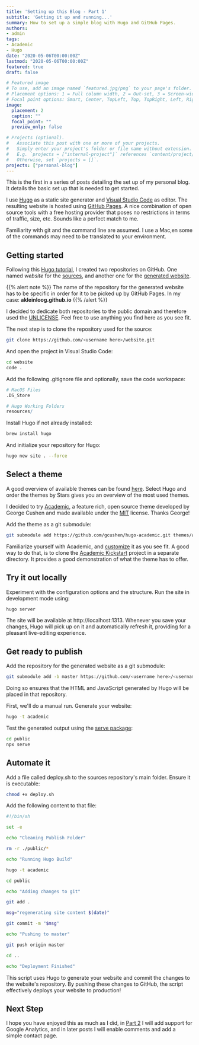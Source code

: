 ```yaml
---
title: 'Setting up this Blog - Part 1'
subtitle: 'Getting it up and running...'
summary: How to set up a simple blog with Hugo and GitHub Pages.
authors:
- admin
tags:
- Academic
- Hugo
date: "2020-05-06T00:00:00Z"
lastmod: "2020-05-06T00:00:00Z"
featured: true
draft: false

# Featured image
# To use, add an image named `featured.jpg/png` to your page's folder.
# Placement options: 1 = Full column width, 2 = Out-set, 3 = Screen-width
# Focal point options: Smart, Center, TopLeft, Top, TopRight, Left, Right, BottomLeft, Bottom, BottomRight
image:
  placement: 2
  caption: ""
  focal_point: ""
  preview_only: false

# Projects (optional).
#   Associate this post with one or more of your projects.
#   Simply enter your project's folder or file name without extension.
#   E.g. `projects = ["internal-project"]` references `content/project/deep-learning/index.md`.
#   Otherwise, set `projects = []`.
projects: ["personal-blog"]
---
```


This is the first in a series of posts detailing the set up of my personal blog. It details the basic set up that is needed to get started.

I use [Hugo](https://gohugo.io) as a static site generator and [Visual Studio Code](https://code.visualstudio.com) as editor. The resulting website is hosted using [GitHub Pages](https://pages.github.com/). A nice combination of open source tools with a free hosting provider that poses no restrictions in terms of traffic, size, etc.
Sounds like a perfect match to me.

Familiarity with git and the command line are assumed. I use a Mac,en some of the commands may need to be translated to your environment.

## Getting started

Following this [Hugo tutorial](https://gohugo.io/hosting-and-deployment/hosting-on-github/), I created two repositories on GitHub. 
One named _website_ for the [sources](https://github.com/akleinloog/website), and another one for the [generated website](https://github.com/akleinloog/akleinloog.github.io).

{{% alert note %}}
The name of the repository for the generated website has to be specific in order for it to be picked up by GitHub Pages.
In my case: **akleinloog.github.io**
{{% /alert %}}

I decided to dedicate both repositories to the public domain and therefore used the [UNLICENSE](https://choosealicense.com/licenses/unlicense/).
Feel free to use anything you find here as you see fit.

The next step is to clone the repository used for the source:
```bash
git clone https://github.com/<username here>/website.git
```
And open the project in Visual Studio Code:
```bash
cd website
code .
```

Add the following .gitignore file and optionally, save the code workspace:
```r
# MacOS Files
.DS_Store

# Hugo Working Folders
resources/
```

Install Hugo if not already installed:
```bash
brew install hugo
```

And initialize your repository for Hugo:
```bash
hugo new site . --force
```

## Select a theme

A good overview of available themes can be found [here](https://jamstackthemes.dev).
Select Hugo and order the themes by Stars gives you an overview of the most used themes.

I decided to try [Academic](https://sourcethemes.com/academic/), a feature rich, open source theme developed by George Cushen and made available under the [MIT](https://choosealicense.com/licenses/mit/) license. Thanks George!

Add the theme as a git submodule:
```bash
git submodule add https://github.com/gcushen/hugo-academic.git themes/academic
```

Familiarize yourself with Academic, and [customize](https://sourcethemes.com/academic/docs/customization/) it as you see fit.
A good way to do that, is to clone the [Academic Kickstart](https://github.com/sourcethemes/academic-kickstart) project in a separate directory.
It provides a good demonstration of what the theme has to offer.


## Try it out locally

Experiment with the configuration options and the structure. Run the site in development mode using:
```bash
hugo server
``` 
The site will be available at http://localhost:1313.
Whenever you save your changes, Hugo will pick up on it and automatically refresh it, providing for a pleasant live-editing experience.


## Get ready to publish

Add the repository for the generated website as a git submodule:
```bash
git submodule add -b master https://github.com/<username here>/<username here>.github.io.git public
```

Doing so ensures that the HTML and JavaScript generated by Hugo will be placed in that repository.

First, we'll do a manual run. Generate your website:
```bash
hugo -t academic
```

Test the generated output using the [serve package](https://www.npmjs.com/package/serve):
```bash
cd public 
npx serve
```

## Automate it

Add a file called deploy.sh to the sources repository's main folder. Ensure it is executable:
```bash
chmod +x deploy.sh
```

Add the following content to that file:
```bash
#!/bin/sh

set -e

echo "Cleaning Publish Folder"

rm -r ./public/*

echo "Running Hugo Build"

hugo -t academic

cd public

echo "Adding changes to git"

git add .

msg="regenerating site content $(date)"

git commit -m "$msg"

echo "Pushing to master"

git push origin master

cd ..

echo "Deployment Finished"
```

This script uses Hugo to generate your website and commit the changes to the website's repository.
By pushing these changes to GitHub, the script effectively deploys your website to production!

## Next Step

I hope you have enjoyed this as much as I did, in [Part 2](/post/my-blog-pt2) I will add support for Google Analytics, and in later posts I will enable comments and add a simple contact page.
